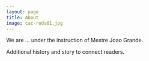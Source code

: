 ```yaml
---
layout: page
title: About
image: cac-roda01.jpg
---
```

We are ... under the instruction of Mestre Joao Grande.

Additional history and story to connect readers.
